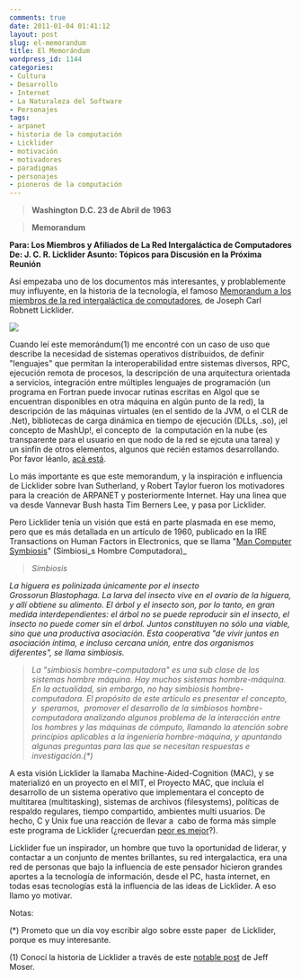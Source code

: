 ```yaml
---
comments: true
date: 2011-01-04 01:41:12
layout: post
slug: el-memorandum
title: El Memorándum
wordpress_id: 1144
categories:
- Cultura
- Desarrollo
- Internet
- La Naturaleza del Software
- Personajes
tags:
- arpanet
- historia de la computación
- Licklider
- motivación
- motivadores
- paradigmas
- personajes
- pioneros de la computación
---
```


> 

> 
> **Washington D.C. 23 de Abril de 1963**
> 
> 

> 
> **Memorandum**
> 
> 
**Para: Los Miembros y Afiliados de La Red Intergaláctica de Computadores
De: J. C. R. Licklider
Asunto: Tópicos para Discusión en la Próxima Reunión**


Así empezaba uno de los documentos más interesantes, y problablemente muy influyente, en la historia de la tecnología, el famoso [Memorandum a los miembros de la red intergaláctica de computadores](http://www.kurzweilai.net/memorandum-for-members-and-affiliates-of-the-intergalactic-computer-network), de Joseph Carl Robnett Licklider.

[![](http://www.lnds.net/blog/wp-content/uploads/2011/01/licklider.jpg)](http://www.lnds.net/blog/wp-content/uploads/2011/01/licklider.jpg)

Cuando leí este memorándum(1) me encontré con un caso de uso que describe la necesidad de sistemas operativos distribuidos, de definir "lenguajes" que permitan la interoperabilidad entre sistemas diversos, RPC, ejecución remota de procesos, la descripción de una arquitectura orientada a servicios, integración entre múltiples lenguajes de programación (un programa en Fortran puede invocar rutinas escritas en Algol que se encuentran disponibles en otra máquina en algún punto de la red), la descripción de las máquinas virtuales (en el sentido de la JVM, o el CLR de .Net), bibliotecas de carga dinámica en tiempo de ejecución (DLLs, .so), ¡el concepto de MashUp!, el concepto de  la computación en la nube (es transparente para el usuario en que nodo de la red se ejcuta una tarea) y un sinfín de otros elementos, algunos que recién estamos desarrollando. Por favor léanlo, [acá está](http://www.kurzweilai.net/memorandum-for-members-and-affiliates-of-the-intergalactic-computer-network).

Lo más importante es que este memorandum, y la inspiración e influencia de Licklider sobre Ivan Sutherland, y Robert Taylor fueron los motivadores para la creación de ARPANET y posteriormente Internet. Hay una linea que va desde Vannevar Bush hasta Tim Berners Lee, y pasa por Licklider.

Pero Licklider tenía un visión que está en parte plasmada en ese memo, pero que es más detallada en un artículo de 1960, publicado en la IRE Transactions on Human Factors in Electronics, que se llama "[Man Computer Symbiosis](http://www.columbia.edu/~jrh29/licklider/man-computer_symbiosis.html)" (Simbiosi_s Hombre Computadora)_


> _Simbiosis_

_La higuera es polinizada únicamente por el insecto Grossorun Blastophaga. La larva del insecto vive en el ovario de la higuera, y allí obtiene su alimento. El árbol y el insecto son, por lo tanto, en gran medida interdependientes: el árbol no se puede reproducir sin el insecto, el insecto no puede comer sin el árbol. Juntos constituyen no sólo una viable, sino que una productiva asociación. Esta cooperativa "de vivir juntos en asociación íntima, e incluso cercana unión, entre dos organismos diferentes", se llama simbiosis._




> _La "simbiosis hombre-computadora" es una sub clase de los sistemas hombre máquina. Hay muchos sistemas hombre-máquina. En la actualidad, sin embargo, no hay simbiosis hombre-computadora. El propósito de este artículo es presentar el concepto, y  speramos,  promover el desarrollo de la simbiosos hombre-computadora analizando algunos problema de la interacción entre los hombres y las máquinas de cómputo, llamando la atención sobre principios aplicables a la ingeniería hombre-máquina, y apuntando algunas preguntas para las que se necesitan respuestas e investigación.(*)_


A esta visión Licklider la llamaba Machine-Aided-Cognition (MAC), y se materializó en un proyecto en el MIT, el Proyecto MAC, que incluía el desarrollo de un sistema operativo que implementara el concepto de multitarea (multitasking), sistemas de archivos (filesystems), políticas de respaldo regulares, tiempo compartido, ambientes multi usuarios. De hecho, C y Unix fue una reacción de llevar a  cabo de forma más simple este programa de Licklider (¿recuerdan [peor es mejor](http://www.lnds.net/blog/2010/05/peor-es-mejor.html)?).

Licklider fue un inspirador, un hombre que tuvo la oportunidad de liderar, y contactar a un conjunto de mentes brillantes, su red intergalactica, era una red de personas que bajo la influencia de este pensador hicieron grandes aportes a la tecnología de información, desde el PC, hasta internet, en todas esas tecnologías está la influencia de las ideas de Licklider. A eso llamo yo motivar.

Notas:

(*) Prometo que un día voy escribir algo sobre esste paper  de Licklider, porque es muy interesante.

(1) Conocí la historia de Licklider a través de este [notable post](http://www.moserware.com/2008/05/who-is-this-licklider-guy.html) de Jeff Moser.
